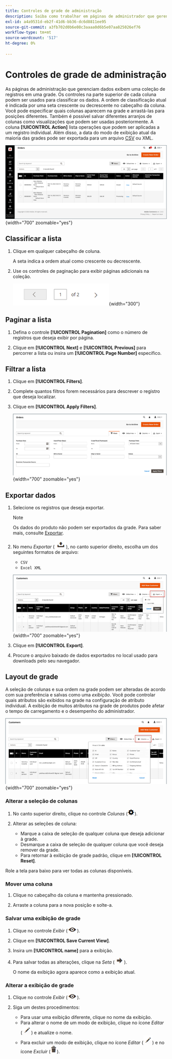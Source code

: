 ```yaml
---
title: Controles de grade de administração
description: Saiba como trabalhar em páginas de administrador que gerenciam dados que exibem uma coleção de registros em uma grade.
exl-id: a4a9531d-eb2f-41d6-bb36-dc6d8811ee95
source-git-commit: a3fb702d0b6e08c3aaaa0d6b5e07aa825026ef76
workflow-type: tm+mt
source-wordcount: '517'
ht-degree: 0%

---
```


# Controles de grade de administração

As páginas de administração que gerenciam dados exibem uma coleção de registros em uma grade. Os controles na parte superior de cada coluna podem ser usados para classificar os dados. A ordem de classificação atual é indicada por uma seta crescente ou decrescente no cabeçalho da coluna. Você pode especificar quais colunas aparecem na grade e arrastá-las para posições diferentes. Também é possível salvar diferentes arranjos de colunas como visualizações que podem ser usadas posteriormente. A coluna **[!UICONTROL Action]** lista operações que podem ser aplicadas a um registro individual. Além disso, a data do modo de exibição atual da maioria das grades pode ser exportada para um arquivo [CSV](../systems/data-csv.md) ou XML.

![Página Pedidos - exibição de grade](./assets/admin-workspace-grid.png){width="700" zoomable="yes"}

## Classificar a lista

1. Clique em qualquer cabeçalho de coluna.

   A seta indica a ordem atual como crescente ou decrescente.

1. Use os controles de paginação para exibir páginas adicionais na coleção.

   ![Exibição em grade - controles de página](./assets/pagination-controls.png){width="300"}

## Paginar a lista

1. Defina o controle **[!UICONTROL Pagination]** como o número de registros que deseja exibir por página.

1. Clique em **[!UICONTROL Next]** e **[!UICONTROL Previous]** para percorrer a lista ou insira um **[!UICONTROL Page Number]** específico.

## Filtrar a lista

1. Clique em **[!UICONTROL Filters]**.

1. Complete quantos filtros forem necessários para descrever o registro que deseja localizar.

1. Clique em **[!UICONTROL Apply Filters]**.

   ![Lista de pedidos - controles de filtro](./assets/admin-workspace-filters.png){width="700" zoomable="yes"}

## Exportar dados

1. Selecione os registros que deseja exportar.

   >[!NOTE]
   >
   >Os dados do produto não podem ser exportados da grade. Para saber mais, consulte [Exportar](../systems/data-export.md).

1. No menu _Exportar_ (![Seletor de menu](../assets/icon-export.png)), no canto superior direito, escolha um dos seguintes formatos de arquivo:

   - `CSV`
   - `Excel XML`

   ![Lista de pedidos - opções de exportação](./assets/customers-grid-export.png){width="700" zoomable="yes"}

1. Clique em **[!UICONTROL Export]**.

1. Procure o arquivo baixado de dados exportados no local usado para downloads pelo seu navegador.

## Layout de grade

A seleção de colunas e sua ordem na grade podem ser alteradas de acordo com sua preferência e salvas como uma _exibição_. Você pode controlar quais atributos são exibidos na grade na configuração de atributo individual. A exibição de muitos atributos na grade de produtos pode afetar o tempo de carregamento e o desempenho do administrador.

![Ordenar Colunas da Grade](./assets/admin-grid-columns.png){width="700" zoomable="yes"}

### Alterar a seleção de colunas

1. No canto superior direito, clique no controle _Colunas_ (![Controle de colunas](../assets/icon-columns.png)).

1. Alterar as seleções de coluna:

   - Marque a caixa de seleção de qualquer coluna que deseja adicionar à grade.
   - Desmarque a caixa de seleção de qualquer coluna que você deseja remover da grade.
   - Para retornar à exibição de grade padrão, clique em **[!UICONTROL Reset]**.

Role a tela para baixo para ver todas as colunas disponíveis.

### Mover uma coluna

1. Clique no cabeçalho da coluna e mantenha pressionado.

1. Arraste a coluna para a nova posição e solte-a.

### Salvar uma exibição de grade

1. Clique no controle _Exibir_ (![Exibir controle](../assets/icon-view-eye.png)).

1. Clique em **[!UICONTROL Save Current View]**.

1. Insira um **[!UICONTROL name]** para a exibição.

1. Para salvar todas as alterações, clique na _Seta_ (![Salvar todas as alterações](../assets/icon-arrow-save.png)).

   O nome da exibição agora aparece como a exibição atual.

### Alterar a exibição de grade

1. Clique no controle _Exibir_ (![ícone Exibir](../assets/icon-view-eye.png)).

1. Siga um destes procedimentos:

   - Para usar uma exibição diferente, clique no nome da exibição.
   - Para alterar o nome de um modo de exibição, clique no ícone _Editar_ (![Editar ícone](../assets/icon-edit-pencil.png)) e atualize o nome.
   - Para excluir um modo de exibição, clique no ícone _Editar_ (![Editar ícone](../assets/icon-edit-pencil.png)) e no ícone _Excluir_ (![Excluir ícone](../assets/icon-delete-trashcan-solid.png)).
